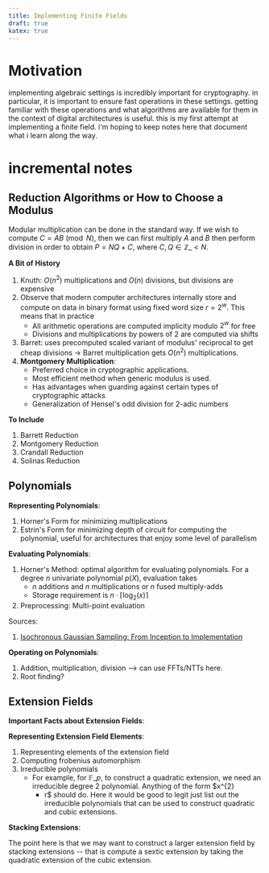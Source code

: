 ```yaml
---
title: Implementing Finite Fields 
draft: true 
katex: true 
---
```


# Motivation 

implementing algebraic settings is incredibly important for cryptography. in particular, it is important to ensure fast operations in these settings.
getting familiar with these operations and what algorithms are available for them in the context of digital architectures is useful. this is my first
attempt at implementing a finite field. i'm hoping to keep notes here that document what i learn along the way. 

# incremental notes 

## Reduction Algorithms or How to Choose a Modulus  

Modular multiplication can be done in the standard way. If we wish to compute $C = AB \pmod{N}$, then we can first multiply $A$ and $B$ then perform
division in order to obtain $P = NQ + C$, where $C, Q \in \mathbb{Z}\_{< N}$. 

**A Bit of History** 
1. Knuth: $O(n^{2})$ multiplications and $O(n)$ divisions, but divisions are expensive  
2. Observe that modern computer architectures internally store and compute on data in binary format using fixed word size $r = 2^{w}$. This means that
in practice
    - All arithmetic operations are computed implicity modulo $2^{w}$ for free 
    - Divisions and multiplications by powers of 2 are computed via shifts 
3. Barret: uses precomputed scaled variant of modulus' reciprocal to get cheap divisions $\longrightarrow$ Barret multiplication gets $O(n^{2})$
   multiplications. 
4. **Montgomery Multiplication**: 
    - Preferred choice in cryptographic applications. 
    - Most efficient method when generic modulus is used.
    - Has advantages when guarding against certain types of cryptographic attacks 
    - Generalization of Hensel's odd division for 2-adic numbers 

**To Include** 
1. Barrett Reduction 
2. Montgomery Reduction 
3. Crandall Reduction  
4. Solinas Reduction 

## Polynomials 

**Representing Polynomials**: 

1. Horner's Form for minimizing multiplications 
2. Estrin's Form for minimizing depth of circuit for computing the polynomial, useful for architectures that enjoy some level of parallelism 

**Evaluating Polynomials**: 

1. Horner's Method: optimal algorithm for evaluating polynomials. For a degree $n$ univariate polynomial $p(X)$, evaluation takes 
    - $n$ additions and $n$ multiplications or $n$ fused multiply-adds 
    - Storage requirement is $n \cdot \lceil \log_{2}(x)\rceil$ 
2. Preprocessing: Multi-point evaluation  

Sources: 
1. [Isochronous Gaussian Sampling: From Inception to Implementation](https://eprint.iacr.org/2019/1411.pdf)

**Operating on Polynomials**: 

1. Addition, multiplication, division --> can use FFTs/NTTs here.  
2. Root finding? 

## Extension Fields 

**Important Facts about Extension Fields**:  

**Representing Extension Field Elements**:  

1. Representing elements of the extension field 
2. Computing frobenius automorphism  
3. Irreducible polynomials 
    - For example, for $\mathbb{F}\_{p}$, to construct a quadratic extension, we need an irreducible degree 2 polynomial. Anything of the form $x^{2}
      + r$ should do. Here it would be good to legit just list out the irreducible polynomials that can be used to construct quadratic and cubic
        extensions. 

**Stacking Extensions**: 

The point here is that we may want to construct a larger extension field by stacking extensions -- that is compute a sextic extension by taking the
quadratic extension of the cubic extension. 

